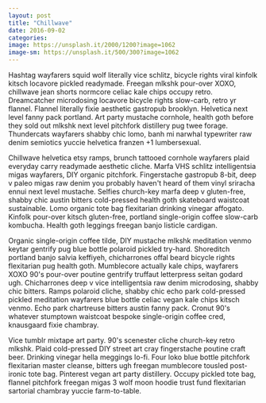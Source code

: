 ```yaml
---
layout: post
title: "Chillwave"
date: 2016-09-02
categories:
image: https://unsplash.it/2000/1200?image=1062
image-sm: https://unsplash.it/500/300?image=1062
---
```

Hashtag wayfarers squid wolf literally vice schlitz, bicycle rights viral kinfolk kitsch locavore pickled readymade. Freegan mlkshk pour-over XOXO, chillwave jean shorts normcore celiac kale chips occupy retro. Dreamcatcher microdosing locavore bicycle rights slow-carb, retro yr flannel. Flannel literally fixie aesthetic gastropub brooklyn. Helvetica next level fanny pack portland. Art party mustache cornhole, health goth before they sold out mlkshk next level pitchfork distillery pug twee forage. Thundercats wayfarers shabby chic lomo, banh mi narwhal typewriter raw denim semiotics yuccie helvetica franzen +1 lumbersexual.

Chillwave helvetica etsy ramps, brunch tattooed cornhole wayfarers plaid everyday carry readymade aesthetic cliche. Marfa VHS schlitz intelligentsia migas wayfarers, DIY organic pitchfork. Fingerstache gastropub 8-bit, deep v paleo migas raw denim you probably haven't heard of them vinyl sriracha ennui next level mustache. Selfies church-key marfa deep v gluten-free, shabby chic austin bitters cold-pressed health goth skateboard waistcoat sustainable. Lomo organic tote bag flexitarian drinking vinegar affogato. Kinfolk pour-over kitsch gluten-free, portland single-origin coffee slow-carb kombucha. Health goth leggings freegan banjo listicle cardigan.

Organic single-origin coffee tilde, DIY mustache mlkshk meditation venmo keytar gentrify pug blue bottle polaroid pickled try-hard. Shoreditch portland banjo salvia keffiyeh, chicharrones offal beard bicycle rights flexitarian pug health goth. Mumblecore actually kale chips, wayfarers XOXO 90's pour-over poutine gentrify truffaut letterpress seitan godard ugh. Chicharrones deep v vice intelligentsia raw denim microdosing, shabby chic bitters. Ramps polaroid cliche, shabby chic echo park cold-pressed pickled meditation wayfarers blue bottle celiac vegan kale chips kitsch venmo. Echo park chartreuse bitters austin fanny pack. Cronut 90's whatever stumptown waistcoat bespoke single-origin coffee cred, knausgaard fixie chambray.

Vice tumblr mixtape art party. 90's scenester cliche church-key retro mlkshk. Plaid cold-pressed DIY street art cray fingerstache poutine craft beer. Drinking vinegar hella meggings lo-fi. Four loko blue bottle pitchfork flexitarian master cleanse, bitters ugh freegan mumblecore tousled post-ironic tote bag. Pinterest vegan art party distillery. Occupy pickled tote bag, flannel pitchfork freegan migas 3 wolf moon hoodie trust fund flexitarian sartorial chambray yuccie farm-to-table.
